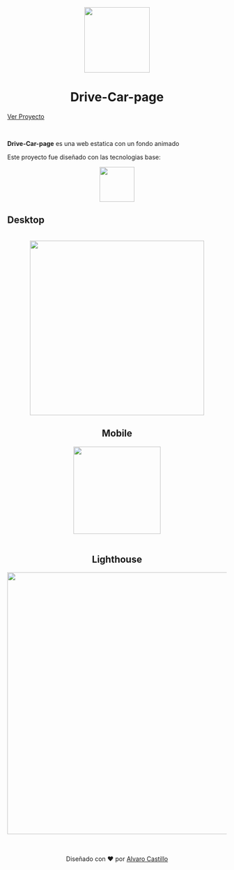
<div align="center">
<img width="150px"  src="https://image.flaticon.com/icons/png/512/2138/2138147.png" />

<br>

# Drive-Car-page

</div>


[Ver Proyecto](https://mrbanano.github.io/Drive-Car-page/)

<br>

**Drive-Car-page** es una web estatica con un fondo animado

Este proyecto fue diseñado con las tecnologias base:
<div align="center">
<a href="https://github.com/Mrbanano"><img src="https://i.postimg.cc/fT7JqqM3/blanco2.png" height="80"></a>

</div>


## Desktop

<div align="center" >

<br>
<img width="400px" src="https://i.postimg.cc/HsrnfXHG/Captura-web-29-7-2021-124130-mrbanano-github-io.jpg" />

</div>
<div align="center" >



## Mobile


<div align="center" >
<img width="200px" src="https://i.postimg.cc/wTnMHMT1/Captura-web-29-7-2021-12423-mrbanano-github-io.jpg" />
</div>
<br>




## Lighthouse

<div align="center" >

<img width="600px" src="https://i.postimg.cc/6QGvf620/codypage.png" />

</div>
<br>
<br>


<div align="center">

Diseñado con ♥️ por [Alvaro Castillo](https://www.linkedin.com/in/alvaro-castillo-c/)

<div>



